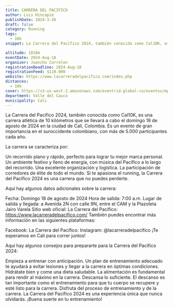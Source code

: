 ```yaml
---
title: CARRERA DEL PACIFICO
author: Luis Hincapie
publishDate: 2024-3-26
draft: false
category: Running
tags:
  - 10k
snippet: La Carrera del Pacífico 2024, también conocida como Cal10K, es una carrera atlética de 10 kilómetros que se llevará a cabo el domingo 18 de agosto de 2024 en la ciudad de Cali, Colombia. Es un evento de gran importancia en el suroccidente colombiano, con más de 5.000 participantes cada año.

altitude: 1018m
eventDate: 2024-Aug-18
organizer: Juancho Correlon
registrationDeadline: 2024-Aug-18
registrationFeed: $110.000
website: https://www.lacarreradelpacifico.com/index.php
distances:
  - 10k
cover: https://s3-us-west-2.amazonaws.com/eventrid-global-co/eventos/mptcf_lcdp2/42f9ddb7936b3ef5851ef4f6952f537f.jpg
department: Valle del Cauca
municipality: Cali
---
```

La Carrera del Pacífico 2024, también conocida como Cal10K, es una carrera atlética de 10 kilómetros que se llevará a cabo el domingo 18 de agosto de 2024 en la ciudad de Cali, Colombia. Es un evento de gran importancia en el suroccidente colombiano, con más de 5.000 participantes cada año.

La carrera se caracteriza por:

Un recorrido plano y rápido, perfecto para lograr tu mejor marca personal.
Un ambiente festivo y lleno de energía, con música del Pacífico a lo largo del recorrido.
Una excelente organización y logística.
La participación de corredores de élite de todo el mundo.
Si te apasiona el running, la Carrera del Pacífico 2024 es una carrera que no puedes perderte.

Aquí hay algunos datos adicionales sobre la carrera:

Fecha: Domingo 18 de agosto de 2024
Hora de salida: 7:00 a.m.
Lugar de salida y llegada: a Avenida 2N con calle 9N, entre el CAM y la Plazoleta Jairo Varela
Sitio web oficial: La Carrera del Pacífico: https://www.lacarreradelpacifico.com/
También puedes encontrar más información en las siguientes plataformas:

Facebook: La Carrera del Pacífico: 
Instagram: @lacarreradelpacifico
¡Te esperamos en Cali para correr juntos!

Aquí hay algunos consejos para prepararte para la Carrera del Pacífico 2024:

Empieza a entrenar con anticipación. Un plan de entrenamiento adecuado te ayudará a evitar lesiones y llegar a la carrera en óptimas condiciones.
Hidrátate bien y come una dieta saludable. La alimentación es fundamental para rendir al máximo en la carrera.
Descansa lo suficiente. El descanso es tan importante como el entrenamiento para que tu cuerpo se recupere y esté listo para la carrera.
Disfruta del proceso de entrenamiento y de la carrera. La Carrera del Pacífico 2024 es una experiencia única que nunca olvidarás.
¡Buena suerte en tu entrenamiento!